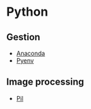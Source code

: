 # Python

## Gestion

- [Anaconda](python/anaconda.md)
- [Pyenv](python/pyenv.md)

## Image processing

- [Pil](python/pil.md)
